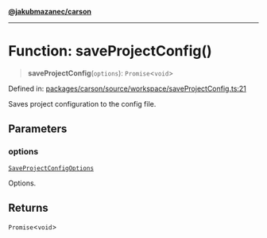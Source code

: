 [**@jakubmazanec/carson**](../README.md)

---

# Function: saveProjectConfig()

> **saveProjectConfig**(`options`): `Promise`\<`void`\>

Defined in:
[packages/carson/source/workspace/saveProjectConfig.ts:21](https://github.com/jakubmazanec/tools/blob/dccfe8e5cee218e88ff4db59e4bf460975897c58/packages/carson/source/workspace/saveProjectConfig.ts#L21)

Saves project configuration to the config file.

## Parameters

### options

[`SaveProjectConfigOptions`](../type-aliases/SaveProjectConfigOptions.md)

Options.

## Returns

`Promise`\<`void`\>
